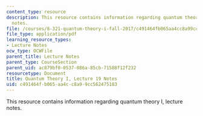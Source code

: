 ```yaml
---
content_type: resource
description: This resource contains information regarding quantum theory I, lecture
  notes.
file: /courses/8-321-quantum-theory-i-fall-2017/c491464fb065aa4cc8a99cc562475183_MIT8_321F17_lec19.pdf
file_type: application/pdf
learning_resource_types:
- Lecture Notes
ocw_type: OCWFile
parent_title: Lecture Notes
parent_type: CourseSection
parent_uid: ac879bf0-0537-086a-85cb-71588f12f232
resourcetype: Document
title: Quantum Theory I, Lecture 19 Notes
uid: c491464f-b065-aa4c-c8a9-9cc562475183
---
```

This resource contains information regarding quantum theory I, lecture notes.

